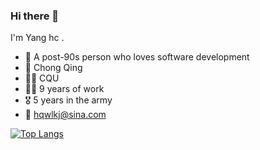 ### Hi there 👋

I'm Yang hc .

- 🍒  A post-90s person who loves software development
- 📍  Chong Qing
- 👨‍🎓  CQU
- 👩‍💻  9 years of work
- 🎖️  5 years in the army
- 📧  [hqwlkj@sina.com](mailto:hqwlkj@sina.com)




[![Top Langs](https://github-readme-stats.vercel.app/api?username=hqwlkj&show_icons=true&bg_color=30,e96443,904e95&title_color=fff&text_color=fff)](https://github.com/anuraghazra/github-readme-stats)
